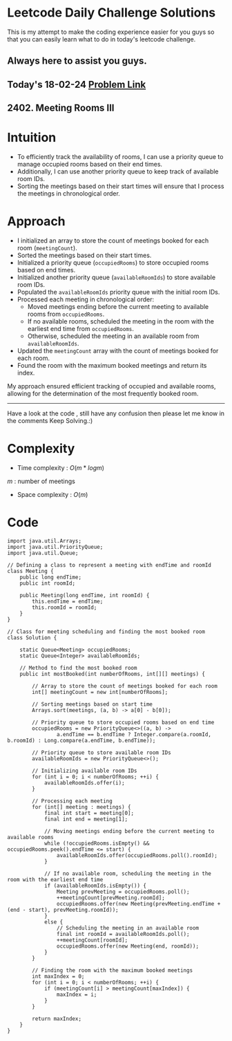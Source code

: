 # Leetcode Daily Challenge Solutions

This is my attempt to make the coding experience easier for you guys so that you can easily learn what to do in today's leetcode challenge.

## Always here to assist you guys.

## Today's 18-02-24 [Problem Link](https://leetcode.com/problems/meeting-rooms-iii/description/?envType=daily-question&envId=2024-02-18)
## 2402. Meeting Rooms III

# Intuition
<!-- Describe your first thoughts on how to solve this problem. -->

- To efficiently track the availability of rooms, I can use a priority queue to manage occupied rooms based on their end times.
- Additionally, I can use another priority queue to keep track of available room IDs.
- Sorting the meetings based on their start times will ensure that I process the meetings in chronological order.

# Approach
<!-- Describe your approach to solving the problem. -->

- I initialized an array to store the count of meetings booked for each room (`meetingCount`).
- Sorted the meetings based on their start times.
- Initialized a priority queue (`occupiedRooms`) to store occupied rooms based on end times.
- Initialized another priority queue (`availableRoomIds`) to store available room IDs.
- Populated the `availableRoomIds` priority queue with the initial room IDs.
- Processed each meeting in chronological order:
   - Moved meetings ending before the current meeting to available rooms from `occupiedRooms`.
   - If no available rooms, scheduled the meeting in the room with the earliest end time from `occupiedRooms`.
   - Otherwise, scheduled the meeting in an available room from `availableRoomIds`.
- Updated the `meetingCount` array with the count of meetings booked for each room.
- Found the room with the maximum booked meetings and return its index.

My approach ensured efficient tracking of occupied and available rooms, allowing for the determination of the most frequently booked room.

---
Have a look at the code , still have any confusion then please let me know in the comments
Keep Solving.:)

# Complexity
- Time complexity : $O(m*logm)$
<!-- Add your time complexity here, e.g. $$O(n)$$ -->
$m$ :  number of meetings
- Space complexity : $O(m)$
<!-- Add your space complexity here, e.g. $$O(n)$$ -->

# Code
```
import java.util.Arrays;
import java.util.PriorityQueue;
import java.util.Queue;

// Defining a class to represent a meeting with endTime and roomId
class Meeting {
    public long endTime;
    public int roomId;

    public Meeting(long endTime, int roomId) {
        this.endTime = endTime;
        this.roomId = roomId;
    }
}

// Class for meeting scheduling and finding the most booked room
class Solution {

    static Queue<Meeting> occupiedRooms;
    static Queue<Integer> availableRoomIds;
    
    // Method to find the most booked room
    public int mostBooked(int numberOfRooms, int[][] meetings) {
    
        // Array to store the count of meetings booked for each room
        int[] meetingCount = new int[numberOfRooms];

        // Sorting meetings based on start time
        Arrays.sort(meetings, (a, b) -> a[0] - b[0]);

        // Priority queue to store occupied rooms based on end time
        occupiedRooms = new PriorityQueue<>((a, b) ->
                a.endTime == b.endTime ? Integer.compare(a.roomId, b.roomId) : Long.compare(a.endTime, b.endTime));

        // Priority queue to store available room IDs
        availableRoomIds = new PriorityQueue<>();

        // Initializing available room IDs
        for (int i = 0; i < numberOfRooms; ++i) {
            availableRoomIds.offer(i);
        }

        // Processing each meeting
        for (int[] meeting : meetings) {
            final int start = meeting[0];
            final int end = meeting[1];

            // Moving meetings ending before the current meeting to available rooms
            while (!occupiedRooms.isEmpty() && occupiedRooms.peek().endTime <= start) {
                availableRoomIds.offer(occupiedRooms.poll().roomId);
            }

            // If no available room, scheduling the meeting in the room with the earliest end time
            if (availableRoomIds.isEmpty()) {
                Meeting prevMeeting = occupiedRooms.poll();
                ++meetingCount[prevMeeting.roomId];
                occupiedRooms.offer(new Meeting(prevMeeting.endTime + (end - start), prevMeeting.roomId));
            } 
            else {
                // Scheduling the meeting in an available room
                final int roomId = availableRoomIds.poll();
                ++meetingCount[roomId];
                occupiedRooms.offer(new Meeting(end, roomId));
            }
        }

        // Finding the room with the maximum booked meetings
        int maxIndex = 0;
        for (int i = 0; i < numberOfRooms; ++i) {
            if (meetingCount[i] > meetingCount[maxIndex]) {
                maxIndex = i;
            }
        }

        return maxIndex;
    }
}

```
